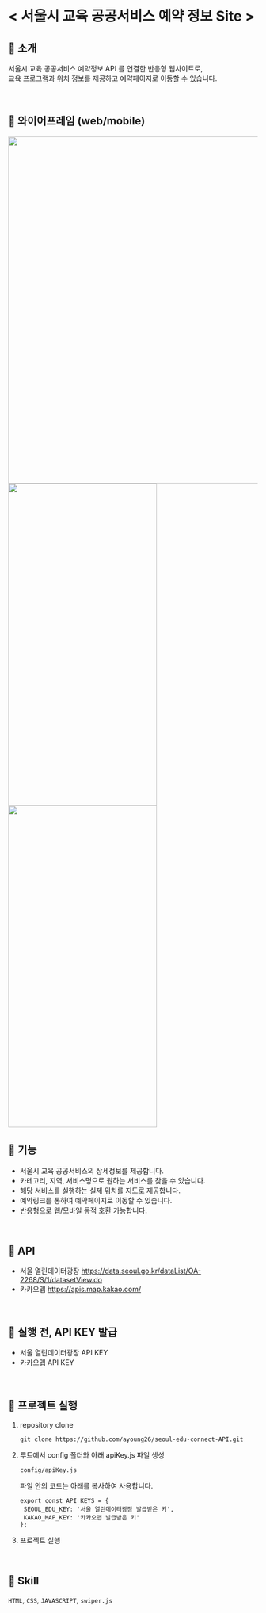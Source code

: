 # < 서울시 교육 공공서비스 예약 정보 Site >

## 📢 소개 
서울시 교육 공공서비스 예약정보 API 를 연결한 반응형 웹사이트로, </br>
교육 프로그램과 위치 정보를 제공하고 예약페이지로 이동할 수 있습니다.

</br>

## 📍 와이어프레임 (web/mobile)
<img src="https://github.com/user-attachments/assets/601122f0-0af6-432c-8c10-955ebcf28d1e" width="900" height="700"/>

<img src="https://github.com/user-attachments/assets/8912530a-d667-47e0-90a6-6fb00234be77" width="300" height="650"/>
<img src="https://github.com/user-attachments/assets/5d4869d3-679d-4b03-80bc-f3145118cfd2" width="300" height="650"/>
</br>

## 📍 기능
- 서울시 교육 공공서비스의 상세정보를 제공합니다.
- 카테고리, 지역, 서비스명으로 원하는 서비스를 찾을 수 있습니다.
- 해당 서비스를 실행하는 실제 위치를 지도로 제공합니다.
- 예약링크를 통하여 예약페이지로 이동할 수 있습니다.
- 반응형으로 웹/모바일 동적 호환 가능합니다.
</br>

## 📍 API
- 서울 열린데이터광장 https://data.seoul.go.kr/dataList/OA-2268/S/1/datasetView.do
- 카카오맵 https://apis.map.kakao.com/
</br>

## 📍 실행 전, API KEY 발급
- 서울 열린데이터광장 API KEY
- 카카오맵 API KEY
</br>

## 📍 프로젝트 실행
1. repository clone
   ```
   git clone https://github.com/ayoung26/seoul-edu-connect-API.git
   ```

2. 루트에서 config 폴더와 아래 apiKey.js 파일 생성
   ```
   config/apiKey.js
   ```
   파일 안의 코드는 아래를 복사하여 사용합니다.
   ```
   export const API_KEYS = {
    SEOUL_EDU_KEY: '서울 열린데이터광장 발급받은 키',
    KAKAO_MAP_KEY: '카카오맵 발급받은 키'
   };
   ```

3. 프로젝트 실행
</br>

## 📍 Skill
`HTML`, `CSS`, `JAVASCRIPT`, `swiper.js`
